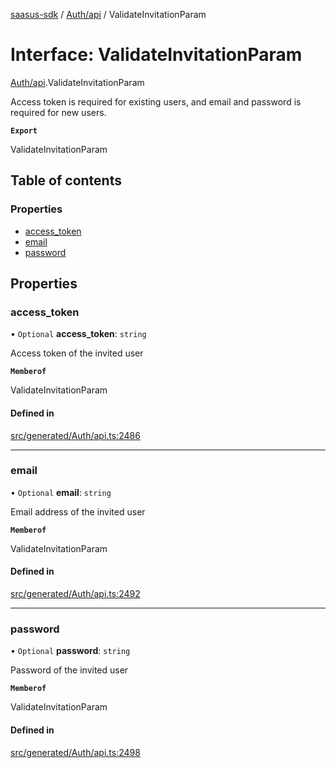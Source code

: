 [saasus-sdk](../README.md) / [Auth/api](../modules/Auth_api.md) / ValidateInvitationParam

# Interface: ValidateInvitationParam

[Auth/api](../modules/Auth_api.md).ValidateInvitationParam

Access token is required for existing users, and email and password is required for new users.

**`Export`**

ValidateInvitationParam

## Table of contents

### Properties

- [access\_token](Auth_api.ValidateInvitationParam.md#access_token)
- [email](Auth_api.ValidateInvitationParam.md#email)
- [password](Auth_api.ValidateInvitationParam.md#password)

## Properties

### access\_token

• `Optional` **access\_token**: `string`

Access token of the invited user

**`Memberof`**

ValidateInvitationParam

#### Defined in

[src/generated/Auth/api.ts:2486](https://github.com/saasus-platform/saasus-sdk-javascript/blob/2c78b0a/src/generated/Auth/api.ts#L2486)

___

### email

• `Optional` **email**: `string`

Email address of the invited user

**`Memberof`**

ValidateInvitationParam

#### Defined in

[src/generated/Auth/api.ts:2492](https://github.com/saasus-platform/saasus-sdk-javascript/blob/2c78b0a/src/generated/Auth/api.ts#L2492)

___

### password

• `Optional` **password**: `string`

Password of the invited user

**`Memberof`**

ValidateInvitationParam

#### Defined in

[src/generated/Auth/api.ts:2498](https://github.com/saasus-platform/saasus-sdk-javascript/blob/2c78b0a/src/generated/Auth/api.ts#L2498)
